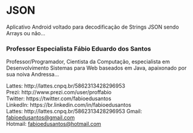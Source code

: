 # JSON
Aplicativo Android voltado para decodificação de Strings JSON sendo Arrays ou não...


<h3>Professor Especialista Fábio Eduardo dos Santos</h3>
<p>
Professor/Programador, Cientista da Computação, especialista em Desenvolvimento Sistemas para Web baseados em Java, apaixonado por sua noiva Andressa...
</p>
<p>
Lattes: http://lattes.cnpq.br/5862313428296953<br />
Prezi: http://www.prezi.com/user/proffabio<br />
Twitter: https://twitter.com/fabioedusantos<br />
LinkedIn: https://br.linkedin.com/in/fabioedusantos<br />
Lattes: http://lattes.cnpq.br/5862313428296953
Gmail: <a href="mailto:fabioedusantos@gmail.com">fabioedusantos@gmail.com</a><br />
Hotmail: <a href="mailto:fabioedusantos@hotmail.com">fabioedusantos@hotmail.com</a><br />
</p>
